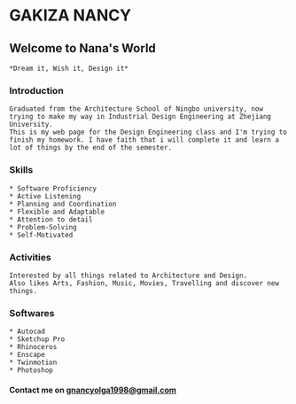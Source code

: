 # GAKIZA NANCY
## Welcome to Nana's World
    *Dream it, Wish it, Design it*

### Introduction
    Graduated from the Architecture School of Ningbo university, now trying to make my way in Industrial Design Engineering at Zhejiang University.
    This is my web page for the Design Engineering class and I'm trying to finish my homework. I have faith that i will complete it and learn a lot of things by the end of the semester.

### Skills
    * Software Proficiency
    * Active Listening
    * Planning and Coordination
    * Flexible and Adaptable
    * Attention to detail
    * Problem-Solving
    * Self-Motivated

### Activities
    Interested by all things related to Architecture and Design. 
    Also likes Arts, Fashion, Music, Movies, Travelling and discover new things.

### Softwares
    * Autocad
    * Sketchup Pro
    * Rhinoceros
    * Enscape
    * Twinmotion
    * Photoshop


#### Contact me on gnancyolga1998@gmail.com

    
    
 
